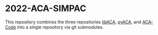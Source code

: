 # 2022-ACA-SIMPAC
This repository combines the three repositories [libACA](https://github.com/alexanderlerch/libACA), [pyACA](https://github.com/alexanderlerch/pyACA), and [ACA-Code](https://github.com/alexanderlerch/ACA-Code) into a single repository via git submodules.
